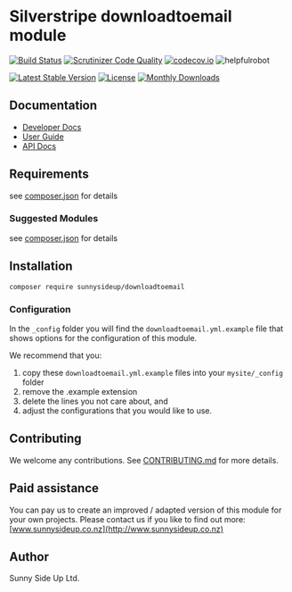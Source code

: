 # Silverstripe downloadtoemail module
[![Build Status](https://travis-ci.org/sunnysideup/silverstripe-downloadtoemail.svg?branch=master)](https://travis-ci.org/sunnysideup/silverstripe-downloadtoemail)
[![Scrutinizer Code Quality](https://scrutinizer-ci.com/g/sunnysideup/silverstripe-downloadtoemail/badges/quality-score.png?b=master)](https://scrutinizer-ci.com/g/sunnysideup/silverstripe-downloadtoemail/?branch=master)
[![codecov.io](https://codecov.io/github/sunnysideup/silverstripe-downloadtoemail/coverage.svg?branch=master)](https://codecov.io/github/sunnysideup/silverstripe-downloadtoemail?branch=master)
![helpfulrobot](https://helpfulrobot.io/sunnysideup/downloadtoemail/badge)

[![Latest Stable Version](https://poser.pugx.org/sunnysideup/downloadtoemail/version)](https://packagist.org/packages/sunnysideup/downloadtoemail)
[![License](https://poser.pugx.org/sunnysideup/downloadtoemail/license)](https://packagist.org/packages/sunnysideup/downloadtoemail)
[![Monthly Downloads](https://poser.pugx.org/sunnysideup/downloadtoemail/d/monthly)](https://packagist.org/packages/sunnysideup/downloadtoemail)


## Documentation



 * [Developer Docs](docs/en/INDEX.md)
 * [User Guide](docs/en/userguide.md)
 * [API Docs](http://docs.ssmods.com/sunnysideup/downloadtoemail)

## Requirements



see [composer.json](composer.json) for details

### Suggested Modules



see [composer.json](composer.json) for details


## Installation


```
composer require sunnysideup/downloadtoemail
```

### Configuration



In the `_config` folder you will find the `downloadtoemail.yml.example`
file that shows options for the configuration of this module.

We recommend that you:

  1. copy these `downloadtoemail.yml.example` files into your
`mysite/_config` folder
  2. remove the .example extension
  3. delete the lines you not care about, and
  4. adjust the configurations that you would like to use.


## Contributing



We welcome any contributions. See [CONTRIBUTING.md](CONTRIBUTING.md) for more details.

## Paid assistance



You can pay us to create an improved / adapted version of this module for your own projects.  Please contact us if you like to find out more: [www.sunnysideup.co.nz](http://www.sunnysideup.co.nz)

## Author



Sunny Side Up Ltd.
